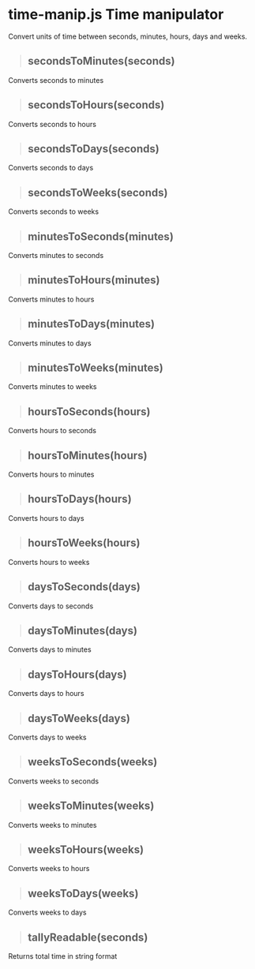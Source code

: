 # time-manip.js Time manipulator

<!-- --- -->

Convert units of time between seconds, minutes, hours, days and weeks.

> ## secondsToMinutes(seconds)

Converts seconds to minutes

> ## secondsToHours(seconds)

Converts seconds to hours

> ## secondsToDays(seconds)

Converts seconds to days

> ## secondsToWeeks(seconds)

Converts seconds to weeks

> ## minutesToSeconds(minutes)

Converts minutes to seconds

> ## minutesToHours(minutes)

Converts minutes to hours

> ## minutesToDays(minutes)

Converts minutes to days

> ## minutesToWeeks(minutes)

Converts minutes to weeks

> ## hoursToSeconds(hours)

Converts hours to seconds

> ## hoursToMinutes(hours)

Converts hours to minutes

> ## hoursToDays(hours)

Converts hours to days

> ## hoursToWeeks(hours)

Converts hours to weeks

> ## daysToSeconds(days)

Converts days to seconds

> ## daysToMinutes(days)

Converts days to minutes

> ## daysToHours(days)

Converts days to hours

> ## daysToWeeks(days)

Converts days to weeks

> ## weeksToSeconds(weeks)

Converts weeks to seconds

> ## weeksToMinutes(weeks)

Converts weeks to minutes

> ## weeksToHours(weeks)

Converts weeks to hours

> ## weeksToDays(weeks)

Converts weeks to days

> ## tallyReadable(seconds)

Returns total time in string format
